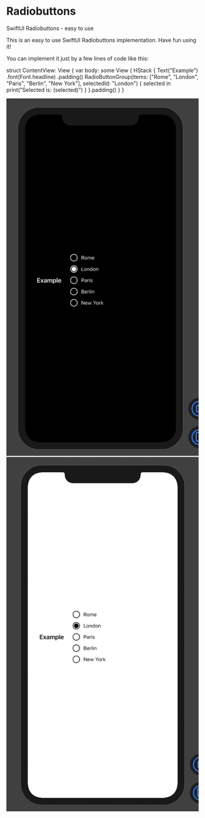 # Radiobuttons
SwiftUI Radiobuttons - easy to use

This is an easy to use SwiftUI Radiobuttons implementation. Have fun using it!

You can implement it just by a few lines of code like this:

struct ContentView: View {
    var body: some View {
        HStack {
            Text("Example")
                .font(Font.headline)
                .padding()
            RadioButtonGroup(items: ["Rome", "London", "Paris", "Berlin", "New York"], selectedId: "London") { selected in
                print("Selected is: \(selected)")
            }
        }.padding()
    }
}



![Example 2](/Example2.png)
![Example 1](/Example1.png)
